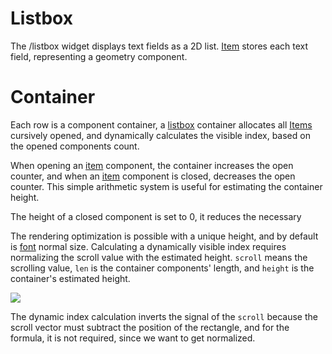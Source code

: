 # Listbox

The /listbox widget displays text fields as a 2D list. [Item](/item) stores each text field, representing a geometry component.

# Container

Each row is a component container, a [listbox](/listbox) container allocates all [Items](/item) cursively opened, and dynamically calculates the visible index, based on the opened components count.

When opening an [item](/item) component, the container increases the open counter, and when an [item](/item) component is closed, decreases the open counter. This simple arithmetic system is useful for estimating the container height.

The height of a closed component is set to 0, it reduces the necessary 

The rendering optimization is possible with a unique height, and by default is [font](/font) normal size. Calculating a dynamically visible index requires normalizing the scroll value with the estimated height. `scroll` means the scrolling value, `len` is the container components' length, and `height` is the container's estimated height.

![](https://cdn.discordapp.com/attachments/1064693858245546045/1170436090063228939/848372603294974024.png?ex=6559088d&is=6546938d&hm=ecdad3b26c03adcd8c8242fb44d9be96cc461356831cfa59a7038cb73696def1&)

The dynamic index calculation inverts the signal of the `scroll` because the scroll vector must subtract the position of the rectangle, and for the formula, it is not required, since we want to get normalized.


